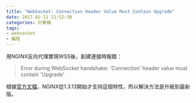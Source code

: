 ```yaml
---
title: "WebSocket: Connection Header Value Must Contain Upgrade"
date: 2017-02-11 21:52:30
categories: 計算機
tags:
- websocket
- 編程
---
```


用NGINX反向代理實現WSS後，創建連接時報錯：

> Error during WebSocket handshake: 'Connection' header value must contain 'Upgrade'

根據[官方文檔](http://nginx.org/en/docs/http/websocket.html)，NGINX從1.3.13開始才支持這個特性，所以解決方法是升級到最新版。

